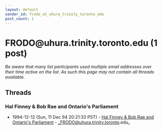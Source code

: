 ```yaml
---
layout: default
sender_id: frodo_at_uhura_trinity_toronto_edu
post_count: 1
---
```


# FRODO<span>@</span>uhura.trinity.toronto.edu (1 post)

_Be aware that many list participants used multiple email addresses over their time active on the list. As such this page may not contain all threads available._

## Threads

### Hal Finney & Bob Rae and Ontario's Parliament
+ 1994-12-12 (Sun, 11 Dec 94 20:21:33 PST) - [Hal Finney & Bob Rae and Ontario's Parliament](/archive/1994/12/2c06fb5467ce12a9167e9ea7c27a0379d2b1eb6cefda5b369023dfa9bc7a833c) - _FRODO@uhura.trinity.toronto.edu_

